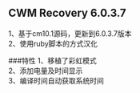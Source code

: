 CWM Recovery 6.0.3.7
--------------------
1、基于cm10.1源码，更新到6.0.3.7版本<br />
2、使用ruby脚本的方式汉化<br />

###特性
1、移植了彩虹模式<br />
2、添加电量及时间显示<br />
3、编译时间自动获取系统时间<br />

